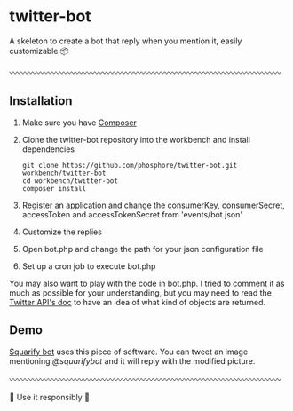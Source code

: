 twitter-bot
===========

A skeleton to create a bot that reply when you mention it, easily customizable :package:

   :wavy_dash::wavy_dash::wavy_dash::wavy_dash::wavy_dash::wavy_dash::wavy_dash::wavy_dash::wavy_dash::wavy_dash::wavy_dash::wavy_dash::wavy_dash::wavy_dash::wavy_dash::wavy_dash::wavy_dash::wavy_dash::wavy_dash::wavy_dash::wavy_dash::wavy_dash::wavy_dash::wavy_dash::wavy_dash::wavy_dash::wavy_dash::wavy_dash::wavy_dash::wavy_dash::wavy_dash::wavy_dash::wavy_dash::wavy_dash::wavy_dash:

##  Installation

1. Make sure you have [Composer](http://getcomposer.org)
2. Clone the twitter-bot repository into the workbench and install dependencies
	
	```
	git clone https://github.com/phosphore/twitter-bot.git workbench/twitter-bot
	cd workbench/twitter-bot
	composer install
	```
3. Register an [application](http://apps.twitter.com) and change the consumerKey, consumerSecret, accessToken and accessTokenSecret from 'events/bot.json'
4. Customize the replies
5. Open bot.php and change the path for your json configuration file
6. Set up a cron job to execute bot.php

You may also want to play with the code in bot.php. I tried to comment it as much as possible for your understanding, but you may need to read the [Twitter API's doc](https://dev.twitter.com/rest/public) to have an idea of what kind of objects are returned.

##  Demo
[Squarify bot](https://twitter.com/squarifybot) uses this piece of software. You can tweet an image mentioning *@squarifybot* and it will reply with the modified picture.

   :wavy_dash::wavy_dash::wavy_dash::wavy_dash::wavy_dash::wavy_dash::wavy_dash::wavy_dash::wavy_dash::wavy_dash::wavy_dash::wavy_dash::wavy_dash::wavy_dash::wavy_dash::wavy_dash::wavy_dash::wavy_dash::wavy_dash::wavy_dash::wavy_dash::wavy_dash::wavy_dash::wavy_dash::wavy_dash::wavy_dash::wavy_dash::wavy_dash::wavy_dash::wavy_dash::wavy_dash::wavy_dash::wavy_dash::wavy_dash::wavy_dash:

:space_invader: Use it responsibly :space_invader:

